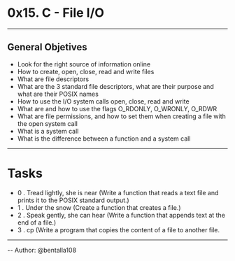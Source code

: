# 0x15. C - File I/O

---

## General Objetives

- Look for the right source of information online
- How to create, open, close, read and write files
- What are file descriptors
- What are the 3 standard file descriptors, what are their purpose and what are their POSIX names
- How to use the I/O system calls open, close, read and write
- What are and how to use the flags O_RDONLY, O_WRONLY, O_RDWR
- What are file permissions, and how to set them when creating a file with the open system call
- What is a system call
- What is the difference between a function and a system call

---

# Tasks
- 0 . Tread lightly, she is near (Write a function that reads a text file and prints it to the POSIX standard output.)
- 1 . Under the snow (Create a function that creates a file.)
- 2 . Speak gently, she can hear (Write a function that appends text at the end of a file.)
- 3 . cp (Write a program that copies the content of a file to another file.
---

-- Author: @bentalla108
